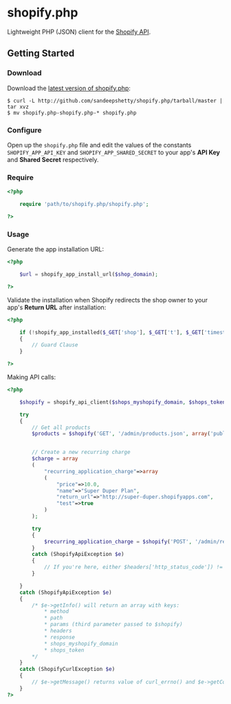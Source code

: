 # shopify.php

Lightweight PHP (JSON) client for the [Shopify API](http://api.shopify.com/).

## Getting Started

### Download
Download the [latest version of shopify.php](https://github.com/sandeepshetty/shopify.php/archives/master):

```shell
$ curl -L http://github.com/sandeepshetty/shopify.php/tarball/master | tar xvz
$ mv shopify.php-shopify.php-* shopify.php
```

### Configure
Open up the `shopify.php` file and edit the values of the constants `SHOPIFY_APP_API_KEY` and `SHOPIFY_APP_SHARED_SECRET` to your app's **API Key** and **Shared Secret** respectively.

### Require

```php
<?php

	require 'path/to/shopify.php/shopify.php';

?>
```

### Usage
Generate the app installation URL:

```php
<?php

	$url = shopify_app_install_url($shop_domain);

?>
```

Validate the installation when Shopify redirects the shop owner to your app's **Return URL** after installation:

```php
<?php

	if (!shopify_app_installed($_GET['shop'], $_GET['t'], $_GET['timestamp'], $_GET['signature']))
	{
		// Guard Clause
	}

?>
```

Making API calls:

```php
<?php

	$shopify = shopify_api_client($shops_myshopify_domain, $shops_token);

	try
	{
		// Get all products
		$products = $shopify('GET', '/admin/products.json', array('published_status'=>'published'));


		// Create a new recurring charge
		$charge = array
		(
			"recurring_application_charge"=>array
			(
				"price"=>10.0,
				"name"=>"Super Duper Plan",
				"return_url"=>"http://super-duper.shopifyapps.com",
				"test"=>true
			)
		);

		try
		{
			$recurring_application_charge = $shopify('POST', '/admin/recurring_application_charges.json', $charge, $headers);
		}
		catch (ShopifyApiException $e)
		{
			// If you're here, either $headers['http_status_code']) != 201 or isset($response['errors'])
		}

	}
	catch (ShopifyApiException $e)
	{
		/* $e->getInfo() will return an array with keys:
			* method
			* path
			* params (third parameter passed to $shopify)
			* headers
			* response
			* shops_myshopify_domain
			* shops_token
		*/
	}
	catch (ShopifyCurlException $e)
	{
		// $e->getMessage() returns value of curl_errno() and $e->getCode() returns value of curl_ error()
	}
?>
```
